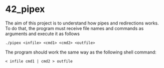 # 42_pipex
The aim of this project is to understand how pipes and redirections works. To do that, the program must receive file names and commands as arguments and execute it as follows

`./pipex <infile> <cmd1> <cmd2> <outfile>`

The program should work the same way as the following shell command:

`< infile cmd1 | cmd2 > outfile`

